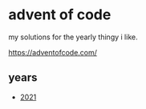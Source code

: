 # advent of code

my solutions for the yearly thingy i like.

https://adventofcode.com/

## years

* [2021](2021/)
